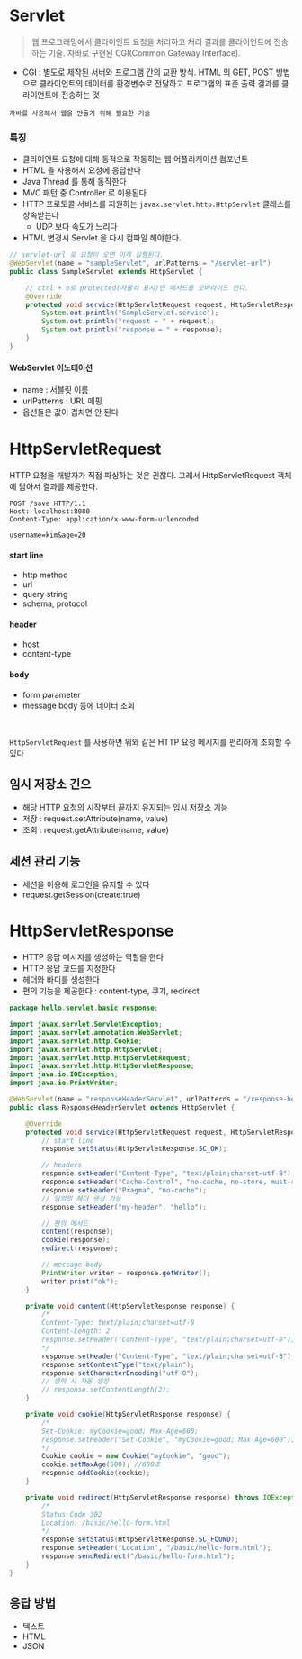 # Servlet

> 웹 프로그래밍에서 클라이언트 요청을 처리하고 처리 결과를 클라이언트에 전송하는 기술.
> 자바로 구현된 CGI(Common Gateway Interface).

* CGI : 별도로 제작된 서버와 프로그램 간의 교환 방식. HTML 의 GET, POST 방법으로 클라이언트의 데이터를 환경변수로 전달하고 프로그램의 표준 출력 결과를 클라이언트에 전송하는 것

```
자바를 사용해서 웹을 만들기 위해 필요한 기술
```

### 특징

* 클라이언트 요청에 대해 동적으로 작동하는 웹 어플리케이션 컴포넌트
* HTML 을 사용해서 요청에 응답한다
* Java Thread 를 통해 동작한다
* MVC 패턴 중 Controller 로 이용된다
* HTTP 프로토콜 서비스를 지원하는 `javax.servlet.http.HttpServlet` 클래스를 상속받는다
    * UDP 보다 속도가 느리다
* HTML 변경시 Servlet 을 다시 컴파일 해야한다.

```java
// servlet-url 로 요청이 오면 이게 실행된다.
@WebServlet(name = "sampleServlet", urlPatterns = "/servlet-url")
public class SampleServlet extends HttpServlet {

    // ctrl + o로 protected(자물쇠 표시)인 메서드를 오버라이드 한다.
    @Override
    protected void service(HttpServletRequest request, HttpServletResponse response) throws ServletException, IOException {
        System.out.println("SampleServlet.service");
        System.out.println("request = " + request);
        System.out.println("response = " + response);
    }
}
```

#### WebServlet 어노테이션

* name : 서블릿 이름
* urlPatterns : URL 매핑
* 옵션들은 값이 겹치면 안 된다

# HttpServletRequest

HTTP 요청을 개발자가 직접 파싱하는 것은 귄찮다. 그래서 HttpServletRequest 객체에 담아서 결과를 제공한다.

```
POST /save HTTP/1.1
Host: localhost:8080
Content-Type: application/x-www-form-urlencoded

username=kim&age=20
```

#### start line

* http method
* url
* query string
* schema, protocol

#### header

* host
* content-type

#### body

* form parameter
* message body 등에 데이터 조회

<br>

`HttpServletRequest` 를 사용하면 위와 같은 HTTP 요청 메시지를 편리하게 조회할 수 있다

## 임시 저장소 긴으

* 해당 HTTP 요청의 시작부터 끝까지 유지되는 임시 저장소 기능
* 저장 : request.setAttribute(name, value)
* 조회 : request.getAttribute(name, value)

## 세션 관리 기능

* 세션을 이용해 로그인을 유지할 수 있다
* request.getSession(create:true)

# HttpServletResponse

* HTTP 응답 메시지를 생성하는 역할을 한다
* HTTP 응답 코드를 지정한다
* 헤더와 바디를 생성한다
* 편의 기능을 제공한다 : content-type, 쿠기, redirect

```java
package hello.servlet.basic.response;

import javax.servlet.ServletException;
import javax.servlet.annotation.WebServlet;
import javax.servlet.http.Cookie;
import javax.servlet.http.HttpServlet;
import javax.servlet.http.HttpServletRequest;
import javax.servlet.http.HttpServletResponse;
import java.io.IOException;
import java.io.PrintWriter;

@WebServlet(name = "responseHeaderServlet", urlPatterns = "/response-header")
public class ResponseHeaderServlet extends HttpServlet {

    @Override
    protected void service(HttpServletRequest request, HttpServletResponse response) throws ServletException, IOException {
        // start line
        response.setStatus(HttpServletResponse.SC_OK);

        // headers
        response.setHeader("Content-Type", "text/plain;charset=utf-8");
        response.setHeader("Cache-Control", "no-cache, no-store, must-revalidate");
        response.setHeader("Pragma", "no-cache");
        // 임의의 헤더 생성 가능
        response.setHeader("my-header", "hello");

        // 편의 메서드
        content(response);
        cookie(response);
        redirect(response);

        // message body
        PrintWriter writer = response.getWriter();
        writer.print("ok");
    }

    private void content(HttpServletResponse response) {
        /*
        Content-Type: text/plain;charset=utf-8
        Content-Length: 2
        response.setHeader("Content-Type", "text/plain;charset=utf-8");
        */
        response.setHeader("Content-Type", "text/plain;charset=utf-8");
        response.setContentType("text/plain");
        response.setCharacterEncoding("utf-8");
        // 생략 시 자동 생성
        // response.setContentLength(2);
    }

    private void cookie(HttpServletResponse response) {
        /*
        Set-Cookie: myCookie=good; Max-Age=600;
        response.setHeader("Set-Cookie", "myCookie=good; Max-Age=600");
        */
        Cookie cookie = new Cookie("myCookie", "good");
        cookie.setMaxAge(600); //600초
        response.addCookie(cookie);
    }

    private void redirect(HttpServletResponse response) throws IOException {
        /*
        Status Code 302
        Location: /basic/hello-form.html
        */
        response.setStatus(HttpServletResponse.SC_FOUND);
        response.setHeader("Location", "/basic/hello-form.html");
        response.sendRedirect("/basic/hello-form.html");
    }
}
```

## 응답 방법

* 텍스트
* HTML
* JSON
